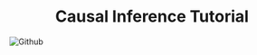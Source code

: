 <h1 align="center">Causal Inference Tutorial</h1>

![Github](https://github.com/Tahahaha7/Causal_Inference_Tutorial/blob/master/charles-deluvio-OWkXt1ikC5g-unsplash.jpg)
